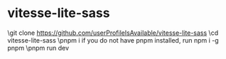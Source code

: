 # vitesse-lite-sass
\git clone https://github.com/userProfileIsAvailable/vitesse-lite-sass
\cd vitesse-lite-sass
\pnpm i if you do not have pnpm installed, run npm i -g pnpm
\pnpm run dev
